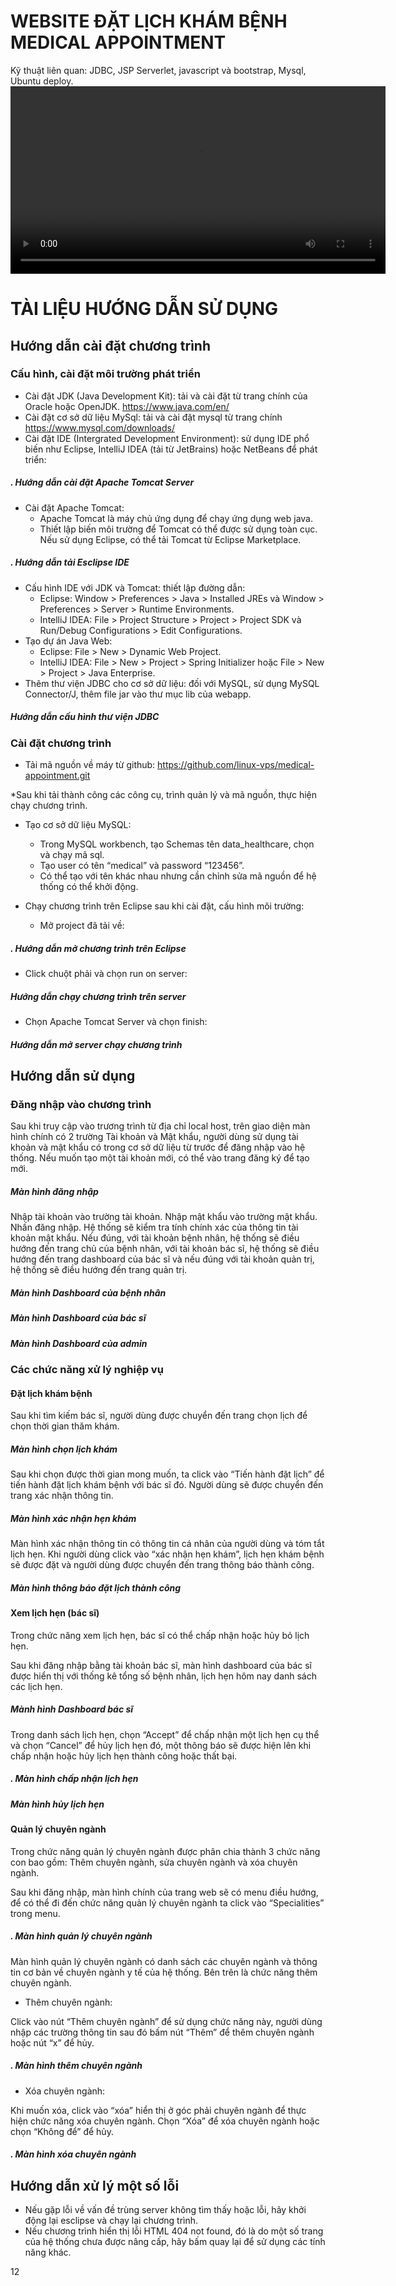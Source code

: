 # WEBSITE ĐẶT LỊCH KHÁM BỆNH MEDICAL APPOINTMENT
 Kỹ thuật liên quan: JDBC, JSP Serverlet, javascript và bootstrap, Mysql, Ubuntu deploy.
 <video width="600" controls>
  <source src="pics/video.mp4" type="video/mp4">
  Your browser does not support the video tag.
</video>

# <a name="_toc155293392"></a>**TÀI LIỆU HƯỚNG DẪN SỬ DỤNG**
## <a name="_3s6kh4uclvtw"></a><a name="_toc155293393"></a>**Hướng dẫn cài đặt chương trình** 
### <a name="_toc155293394"></a>**Cấu hình, cài đặt môi trường phát triển**
- Cài đặt JDK (Java Development Kit): tải và cài đặt từ trang chính của Oracle hoặc OpenJDK. <https://www.java.com/en/>
- Cài đặt cơ sở dữ liệu MySql: tải và cài đặt mysql từ trang chính https://www.mysql.com/downloads/
- Cài đặt IDE (Intergrated Development Environment): sử dụng IDE phổ biến như Eclipse, IntelliJ IDEA (tải từ JetBrains) hoặc NetBeans để phát triển:

##### <a name="_toc155293306"></a>*. Hướng dẫn cài đặt Apache Tomcat Server*
- Cài đặt Apache Tomcat:
  - Apache Tomcat là máy chủ ứng dụng để chạy ứng dụng web java.
  - Thiết lập biến môi trường để Tomcat có thể được sử dụng toàn cục. Nếu sử dụng Eclipse, có thể tải Tomcat từ Eclipse Marketplace.

##### <a name="_toc155293305"></a>*. Hướng dẫn tải Esclipse IDE*
- Cấu hình IDE với JDK và Tomcat: thiết lập đường dẫn:
  - Eclipse: Window > Preferences > Java > Installed JREs và Window > Preferences > Server > Runtime Environments.
  - IntelliJ IDEA: File > Project Structure > Project > Project SDK và Run/Debug Configurations > Edit Configurations.
- Tạo dự án Java Web:
  - Eclipse: File > New > Dynamic Web Project.
  - IntelliJ IDEA: File > New > Project > Spring Initializer hoặc File > New > Project > Java Enterprise.
- Thêm thư viện JDBC cho cơ sở dữ liệu: đối với MySQL, sử dụng MySQL Connector/J, thêm file jar vào thư mục lib của webapp.

##### <a name="_toc155293307"></a>*Hướng dẫn cấu hình thư viện JDBC*
### <a name="_toc155293395"></a>**Cài đặt chương trình**
- <a name="_ag3mrokjqbx"></a><a name="_cekbljpum1r5"></a><a name="_9nz49srhfsr1"></a>Tải mã nguồn về máy từ github: <https://github.com/linux-vps/medical-appointment.git>

<a name="_ixoc3in447ea"></a>\*Sau khi tải thành công các công cụ, trình quản lý và mã nguồn, thực hiện chạy chương trình.

- Tạo cơ sở dữ liệu MySQL:
  - Trong MySQL workbench, tạo Schemas tên data\_healthcare, chọn và chạy mã sql.
  - Tạo user có tên “medical” và password “123456”.
  - Có thể tạo với tên khác nhau nhưng cần chỉnh sửa mã nguồn để hệ thống có thể khởi động.

- Chạy chương trình trên Eclipse sau khi cài đặt, cấu hình môi trường:
  - Mở project đã tải về:

##### <a name="_toc155293308"></a>*. Hướng dẫn mở chương trình trên Eclipse*
- Click chuột phải và chọn run on server:

##### <a name="_toc155293309"></a>*Hướng dẫn chạy chương trình trên server*
- Chọn Apache Tomcat Server và chọn finish:

##### <a name="_toc155293310"></a>*Hướng dẫn mở server chạy chương trình*
## <a name="_nz0gm0cpj2x4"></a><a name="_8orytde279bh"></a><a name="_toc155293396"></a>**Hướng dẫn sử dụng** 
### <a name="_z3panr8pcsih"></a><a name="_toc155293397"></a>**Đăng nhập vào chương trình** 
<a name="_obmvmzl4mq0l"></a>	Sau khi truy cập vào trương trình từ địa chỉ local host, trên giao diện màn hình chính có 2 trường Tài khoản và Mật khẩu, người dùng sử dụng tài khoản và mật khẩu có trong cơ sở dữ liệu từ trước để đăng nhập vào hệ thống. Nếu muốn tạo một tài khoản mới, có thể vào trang đăng ký để tạo mới.

##### <a name="_toc155293311"></a>*Màn hình đăng nhập*
<a name="_84g7g43z7sv4"></a>	Nhập tài khoản vào trường tài khoản. Nhập mật khẩu vào trường mật khẩu. Nhấn đăng nhập. Hệ thống sẽ kiểm tra tính chính xác của thông tin tài khoản mật khẩu. Nếu đúng, với tài khoản bệnh nhân, hệ thống sẽ điều hướng đến trang chủ của bệnh nhân, với tài khoản bác sĩ, hệ thống sẽ điều hướng đến trang dashboard của bác sĩ và nếu đúng với tài khoản quản trị, hệ thống sẽ điều hướng đến trang quản trị.

##### <a name="_j79g2bw5gnu"></a><a name="_toc155293312"></a>*Màn hình Dashboard của bệnh nhân*

##### <a name="_toc155293313"></a>*Màn hình Dashboard của bác sĩ*

##### <a name="_toc155293314"></a>*Màn hình Dashboard của admin*
### <a name="_1uow20hk05s9"></a><a name="_toc155293398"></a>**Các chức năng xử lý nghiệp vụ**
#### <a name="_iy1btsvggkwo"></a>	**Đặt lịch khám bệnh**
Sau khi tìm kiếm bác sĩ, người dùng được chuyển đến trang chọn lịch để chọn thời gian thăm khám.

##### <a name="_toc155293315"></a>*Màn hình chọn lịch khám*
Sau khi chọn được thời gian mong muốn, ta click vào “Tiến hành đặt lịch” để tiến hành đặt lịch khám bệnh với bác sĩ đó. Người dùng sẽ được chuyển đến trang xác nhận thông tin.

##### <a name="_1psai8wn0ol5"></a><a name="_toc155293316"></a>*Màn hình xác nhận hẹn khám*
Màn hình xác nhận thông tin có thông tin cá nhân của người dùng và tóm tắt lịch hẹn. Khi người dùng click vào “xác nhận hẹn khám”, lịch hẹn khám bệnh sẽ được đặt và người dùng được chuyển đến trang thông báo thành công.

##### <a name="_1f9rrphr8a12"></a><a name="_2woc6jyvaiuw"></a><a name="_toc155293317"></a>*Màn hình thông báo đặt lịch thành công*
#### <a name="_kyy5acswjv9r"></a>**Xem lịch hẹn (bác sĩ)**
<a name="_772d2vjxwq50"></a><a name="_ezp97pyulzyq"></a>Trong chức năng xem lịch hẹn, bác sĩ có thể chấp nhận hoặc hủy bỏ lịch hẹn.

Sau khi đăng nhập bằng tài khoản bác sĩ, màn hình dashboard của bác sĩ được hiển thị với thống kê tổng số bệnh nhân, lịch hẹn hôm nay danh sách các lịch hẹn. 

##### <a name="_toc155293318"></a>*Mành hình Dashboard bác sĩ*
<a name="_jwmysxp7ucsk"></a><a name="_gggnnd367qgt"></a>	Trong danh sách lịch hẹn, chọn “Accept” để chấp nhận một lịch hẹn cụ thể và chọn “Cancel” để hủy lịch hẹn đó, một thông báo sẽ được hiện lên khi chấp nhận hoặc hủy lịch hẹn thành công hoặc thất bại.

##### <a name="_toc155293319"></a>*. Màn hình chấp nhận lịch hẹn*

##### <a name="_toc155293320"></a>*Màn hình hủy lịch hẹn*
#### <a name="_chz59mecugiy"></a>**Quản lý chuyên ngành**
<a name="_vveyycgnrswy"></a>Trong chức năng quản lý chuyên ngành được phân chia thành 3 chức năng con bao gồm: Thêm chuyên ngành, sửa chuyên ngành và xóa chuyên ngành.

<a name="_uharcdo91qy6"></a>Sau khi đăng nhập, màn hình chính của trang web sẽ có menu điều hướng, để có thể đi đến chức năng quản lý chuyên ngành ta click vào “Specialities” trong menu.

##### <a name="_n09u801dc0cx"></a><a name="_toc155293321"></a>*. Màn hình quản lý chuyên ngành*
<a name="_nmie24l4wmqt"></a>Màn hình quản lý chuyên ngành có danh sách các chuyên ngành và thông tin cơ bản về chuyên ngành y tế của hệ thống. Bên trên là chức năng thêm chuyên ngành.

- <a name="_dq3d4khqnkhf"></a>Thêm chuyên ngành:

<a name="_cerg8bc2qltw"></a>Click vào nút “Thêm chuyên ngành” để sử dụng chức năng này, người dùng nhập các trường thông tin sau đó bấm nút “Thêm” để thêm chuyên ngành hoặc nút “x” để hủy.

##### <a name="_xgu0549f6vvm"></a><a name="_toc155293322"></a>*. Màn hình thêm chuyên ngành*
- <a name="_jj9mx1sphvcg"></a>Xóa chuyên ngành:

<a name="_fav7eve5vkn2"></a>Khi muốn xóa, click vào “xóa” hiển thị ở góc phải chuyên ngành để thực hiện chức năng xóa chuyên ngành. Chọn “Xóa” để xóa chuyên ngành hoặc chọn “Không để” để hủy.

##### <a name="_t5tqnulc3it4"></a><a name="_toc155293323"></a>*. Màn hình xóa chuyên ngành*
## <a name="_4qkplw6nbk58"></a><a name="_toc155293399"></a>**Hướng dẫn xử lý một số lỗi**
- <a name="_2cbb22rwwr54"></a>Nếu gặp lỗi về vấn đề  trùng server không tìm thấy hoặc lỗi, hãy khởi động lại esclipse và chạy lại chương trình.
- <a name="_j1cqar1bmf9h"></a>Nếu chương trình hiển thị lỗi HTML 404 not found, đó là do một số trang của hệ thống chưa được nâng cấp, hãy bấm quay lại để sử dụng các tính năng khác.

<a name="_mgqvdb9umrd"></a>12


